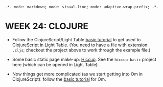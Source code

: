 `-*- mode: markdown; mode: visual-line; mode: adaptive-wrap-prefix; -*-`

# WEEK 24: CLOJURE

- Follow the ClojureScript/Light Table [basic tutorial](https://github.com/swannodette/lt-cljs-tutorial/blob/master/lt-cljs-tutorial.cljs) to get used to ClojureScript in Light Table. (You need to have a file with extension `.cljs`; checkout the project above to work through the example file.)

- Some basic static page make-up: [Hiccup](https://github.com/weavejester/hiccup). See the `hiccup-basic` project here (which can be opened in Light Table).

- Now things get more complicated (as we start getting into Om in ClojureScript): follow the [basic tutorial](https://github.com/swannodette/om/wiki/Basic-Tutorial) for Om.
